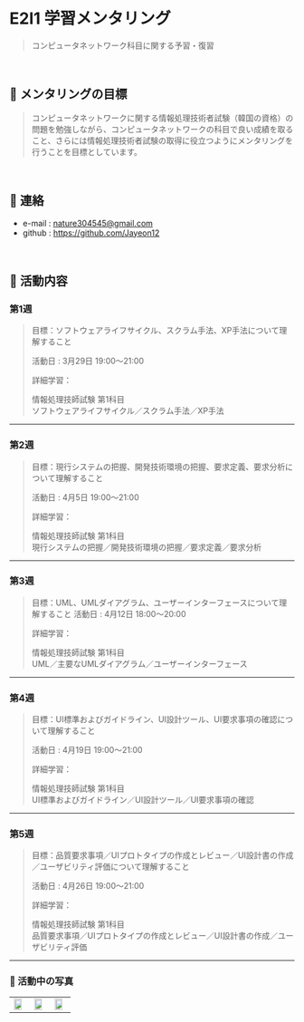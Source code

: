 # E2I1 学習メンタリング
>コンピュータネットワーク科目に関する予習・復習

</br>

## :pushpin: メンタリングの目標
>コンピュータネットワークに関する情報処理技術者試験（韓国の資格）の問題を勉強しながら、コンピュータネットワークの科目で良い成績を取ること、さらには情報処理技術者試験の取得に役立つようにメンタリングを行うことを目標としています。

</br>

## :pushpin: 連絡
- e-mail : nature304545@gmail.com
- github : https://github.com/Jayeon12

</br>

## :pushpin: 活動内容
### 第1週
>目標：ソフトウェアライフサイクル、スクラム手法、XP手法について理解すること 
>
>活動日 : 3月29日 19:00〜21:00  
>  
>詳細学習：
>
>情報処理技師試験 第1科目   
>ソフトウェアライフサイクル／スクラム手法／XP手法
>  

---

### 第2週
>目標：現行システムの把握、開発技術環境の把握、要求定義、要求分析について理解すること
>
>活動日 : 4月5日 19:00〜21:00  
>  
>詳細学習：
>
>情報処理技師試験 第1科目   
>現行システムの把握／開発技術環境の把握／要求定義／要求分析  
>  

---

### 第3週
> 目標：UML、UMLダイアグラム、ユーザーインターフェースについて理解すること
>活動日 : 4月12日 18:00〜20:00 
>  
>詳細学習：
>
>情報処理技師試験 第1科目   
>UML／主要なUMLダイアグラム／ユーザーインターフェース
>
>

---

### 第4週
>目標：UI標準およびガイドライン、UI設計ツール、UI要求事項の確認について理解すること
>
>活動日 : 4月19日 19:00〜21:00
>  
>詳細学習：
>
>情報処理技師試験 第1科目   
>UI標準およびガイドライン／UI設計ツール／UI要求事項の確認
>
>

---


### 第5週
>目標：品質要求事項／UIプロトタイプの作成とレビュー／UI設計書の作成／ユーザビリティ評価について理解すること
>
>活動日 : 4月26日 19:00〜21:00 
>  
>詳細学習：
> 
>情報処理技師試験 第1科目   
>品質要求事項／UIプロトタイプの作成とレビュー／UI設計書の作成／ユーザビリティ評価
>

---


### 👋 活動中の写真

<table>
  <tbody>
    <tr>
      <td>
        <img width="80%" src="https://github.com/user-attachments/assets/0b1bcdbf-65eb-4285-bdc1-15baeedec89a"/>
      </td>
      <td>
        <img width="80%" src="https://github.com/user-attachments/assets/2577aa26-368c-4956-8a6d-3fff45589945"/>
      </td>
      <td>
        <img width="80%" src="https://github.com/user-attachments/assets/c3d4c4f6-ff56-428e-88d8-67f228fe5c40"/>
      </td>
    </tr>
  </tbody>
</table>


<br />
<br />
